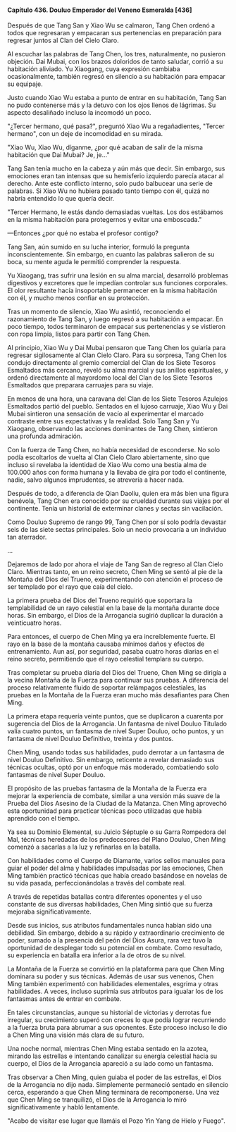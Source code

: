 
#### Capítulo 436. Douluo Emperador del Veneno Esmeralda [436]


Después de que Tang San y Xiao Wu se calmaron, Tang Chen ordenó a todos que regresaran y empacaran sus pertenencias en preparación para regresar juntos al Clan del Cielo Claro.

Al escuchar las palabras de Tang Chen, los tres, naturalmente, no pusieron objeción. Dai Mubai, con los brazos doloridos de tanto saludar, corrió a su habitación aliviado. Yu Xiaogang, cuya expresión cambiaba ocasionalmente, también regresó en silencio a su habitación para empacar su equipaje.

Justo cuando Xiao Wu estaba a punto de entrar en su habitación, Tang San no pudo contenerse más y la detuvo con los ojos llenos de lágrimas. Su aspecto desaliñado incluso la incomodó un poco.

"¿Tercer hermano, qué pasa?", preguntó Xiao Wu a regañadientes, "Tercer hermano", con un deje de incomodidad en su mirada.

"Xiao Wu, Xiao Wu, díganme, ¿por qué acaban de salir de la misma habitación que Dai Mubai? Je, je..."

Tang San tenía mucho en la cabeza y aún más que decir. Sin embargo, sus emociones eran tan intensas que su hemisferio izquierdo parecía atacar al derecho. Ante este conflicto interno, solo pudo balbucear una serie de palabras. Si Xiao Wu no hubiera pasado tanto tiempo con él, quizá no habría entendido lo que quería decir.

"Tercer Hermano, le estás dando demasiadas vueltas. Los dos estábamos en la misma habitación para protegernos y evitar una emboscada."

—Entonces ¿por qué no estaba el profesor contigo?

Tang San, aún sumido en su lucha interior, formuló la pregunta inconscientemente. Sin embargo, en cuanto las palabras salieron de su boca, su mente aguda le permitió comprender la respuesta.

Yu Xiaogang, tras sufrir una lesión en su alma marcial, desarrolló problemas digestivos y excretores que le impedían controlar sus funciones corporales. El olor resultante hacía insoportable permanecer en la misma habitación con él, y mucho menos confiar en su protección.

Tras un momento de silencio, Xiao Wu asintió, reconociendo el razonamiento de Tang San, y luego regresó a su habitación a empacar. En poco tiempo, todos terminaron de empacar sus pertenencias y se vistieron con ropa limpia, listos para partir con Tang Chen.

Al principio, Xiao Wu y Dai Mubai pensaron que Tang Chen los guiaría para regresar sigilosamente al Clan Cielo Claro. Para su sorpresa, Tang Chen los condujo directamente al gremio comercial del Clan de los Siete Tesoros Esmaltados más cercano, reveló su alma marcial y sus anillos espirituales, y ordenó directamente al mayordomo local del Clan de los Siete Tesoros Esmaltados que preparara carruajes para su viaje.

En menos de una hora, una caravana del Clan de los Siete Tesoros Azulejos Esmaltados partió del pueblo. Sentados en el lujoso carruaje, Xiao Wu y Dai Mubai sintieron una sensación de vacío al experimentar el marcado contraste entre sus expectativas y la realidad. Solo Tang San y Yu Xiaogang, observando las acciones dominantes de Tang Chen, sintieron una profunda admiración.

Con la fuerza de Tang Chen, no había necesidad de esconderse. No solo podía escoltarlos de vuelta al Clan Cielo Claro abiertamente, sino que incluso si revelaba la identidad de Xiao Wu como una bestia alma de 100.000 años con forma humana y la llevaba de gira por todo el continente, nadie, salvo algunos imprudentes, se atrevería a hacer nada.

Después de todo, a diferencia de Qian Daoliu, quien era más bien una figura benévola, Tang Chen era conocido por su crueldad durante sus viajes por el continente. Tenía un historial de exterminar clanes y sectas sin vacilación.

Como Douluo Supremo de rango 99, Tang Chen por sí solo podría devastar seis de las siete sectas principales. Solo un necio provocaría a un individuo tan aterrador.

...

Dejaremos de lado por ahora el viaje de Tang San de regreso al Clan Cielo Claro. Mientras tanto, en un reino secreto, Chen Ming se sentó al pie de la Montaña del Dios del Trueno, experimentando con atención el proceso de ser templado por el rayo que caía del cielo.

La primera prueba del Dios del Trueno requirió que soportara la templabilidad de un rayo celestial en la base de la montaña durante doce horas. Sin embargo, el Dios de la Arrogancia sugirió duplicar la duración a veinticuatro horas.

Para entonces, el cuerpo de Chen Ming ya era increíblemente fuerte. El rayo en la base de la montaña causaba mínimos daños y efectos de entrenamiento. Aun así, por seguridad, pasaba cuatro horas diarias en el reino secreto, permitiendo que el rayo celestial templara su cuerpo.

Tras completar su prueba diaria del Dios del Trueno, Chen Ming se dirigía a la vecina Montaña de la Fuerza para continuar sus pruebas. A diferencia del proceso relativamente fluido de soportar relámpagos celestiales, las pruebas en la Montaña de la Fuerza eran mucho más desafiantes para Chen Ming.

La primera etapa requería veinte puntos, que se duplicaron a cuarenta por sugerencia del Dios de la Arrogancia. Un fantasma de nivel Douluo Titulado valía cuatro puntos, un fantasma de nivel Super Douluo, ocho puntos, y un fantasma de nivel Douluo Definitivo, treinta y dos puntos.

Chen Ming, usando todas sus habilidades, pudo derrotar a un fantasma de nivel Douluo Definitivo. Sin embargo, reticente a revelar demasiado sus técnicas ocultas, optó por un enfoque más moderado, combatiendo solo fantasmas de nivel Super Douluo.

El propósito de las pruebas fantasma de la Montaña de la Fuerza era mejorar la experiencia de combate, similar a una versión más suave de la Prueba del Dios Asesino de la Ciudad de la Matanza. Chen Ming aprovechó esta oportunidad para practicar técnicas poco utilizadas que había aprendido con el tiempo.

Ya sea su Dominio Elemental, su Juicio Séptuple o su Garra Rompedora del Mal, técnicas heredadas de los predecesores del Plano Douluo, Chen Ming comenzó a sacarlas a la luz y refinarlas en la batalla.

Con habilidades como el Cuerpo de Diamante, varios sellos manuales para guiar el poder del alma y habilidades impulsadas por las emociones, Chen Ming también practicó técnicas que había creado basándose en novelas de su vida pasada, perfeccionándolas a través del combate real.

A través de repetidas batallas contra diferentes oponentes y el uso constante de sus diversas habilidades, Chen Ming sintió que su fuerza mejoraba significativamente.

Desde sus inicios, sus atributos fundamentales nunca habían sido una debilidad. Sin embargo, debido a su rápido y extraordinario crecimiento de poder, sumado a la presencia del peón del Dios Asura, rara vez tuvo la oportunidad de desplegar todo su potencial en combate. Como resultado, su experiencia en batalla era inferior a la de otros de su nivel.

La Montaña de la Fuerza se convirtió en la plataforma para que Chen Ming dominara su poder y sus técnicas. Además de usar sus venenos, Chen Ming también experimentó con habilidades elementales, esgrima y otras habilidades. A veces, incluso suprimía sus atributos para igualar los de los fantasmas antes de entrar en combate.

En tales circunstancias, aunque su historial de victorias y derrotas fue irregular, su crecimiento superó con creces lo que podía lograr recurriendo a la fuerza bruta para abrumar a sus oponentes. Este proceso incluso le dio a Chen Ming una visión más clara de su futuro.

Una noche normal, mientras Chen Ming estaba sentado en la azotea, mirando las estrellas e intentando canalizar su energía celestial hacia su cuerpo, el Dios de la Arrogancia apareció a su lado como un fantasma.

Tras observar a Chen Ming, quien guiaba el poder de las estrellas, el Dios de la Arrogancia no dijo nada. Simplemente permaneció sentado en silencio cerca, esperando a que Chen Ming terminara de recomponerse. Una vez que Chen Ming se tranquilizó, el Dios de la Arrogancia lo miró significativamente y habló lentamente.

"Acabo de visitar ese lugar que llamáis el Pozo Yin Yang de Hielo y Fuego".